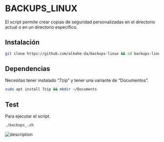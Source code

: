 # BACKUPS_LINUX
El script permite crear copias de seguridad personalizadas en el directorio actual o en un directorio específico.
## Instalación
```bash
git clone https://github.com/alkahe-da/backups-linux && cd backups-linux && chmod +x backups_.sh
```
## Dependencias
Necesitas tener instalado “7zip” y tener una variante de “Documentos”.
```bash
sudo apt install 7zip && mkdir ~/Documents
```
## Test
Para ejecutar el script.
```bash
./backups_.sh
```
![description](https://private-user-images.githubusercontent.com/193823766/402194903-4430a821-1d6f-4d8d-ab0c-5100ce039fee.png?jwt=eyJhbGciOiJIUzI1NiIsInR5cCI6IkpXVCJ9.eyJpc3MiOiJnaXRodWIuY29tIiwiYXVkIjoicmF3LmdpdGh1YnVzZXJjb250ZW50LmNvbSIsImtleSI6ImtleTUiLCJleHAiOjE3MzY1NjM5NTcsIm5iZiI6MTczNjU2MzY1NywicGF0aCI6Ii8xOTM4MjM3NjYvNDAyMTk0OTAzLTQ0MzBhODIxLTFkNmYtNGQ4ZC1hYjBjLTUxMDBjZTAzOWZlZS5wbmc_WC1BbXotQWxnb3JpdGhtPUFXUzQtSE1BQy1TSEEyNTYmWC1BbXotQ3JlZGVudGlhbD1BS0lBVkNPRFlMU0E1M1BRSzRaQSUyRjIwMjUwMTExJTJGdXMtZWFzdC0xJTJGczMlMkZhd3M0X3JlcXVlc3QmWC1BbXotRGF0ZT0yMDI1MDExMVQwMjQ3MzdaJlgtQW16LUV4cGlyZXM9MzAwJlgtQW16LVNpZ25hdHVyZT0yODZhNTQxOWRjYWEwM2E0YTIzMGI2ODQ3ZGNjOTZhYmNjM2NjMjlkODhlOTAyOWIxODJmMjEzMjk2YTE4NTFhJlgtQW16LVNpZ25lZEhlYWRlcnM9aG9zdCJ9.kBajlyJYZGM6bXs80WrGi0GbYHBb_4AVPObbX6ZvR54)

